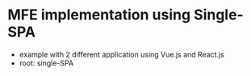 # MFE implementation using Single-SPA

- example with 2 different application using Vue.js and React.js
- root: single-SPA
